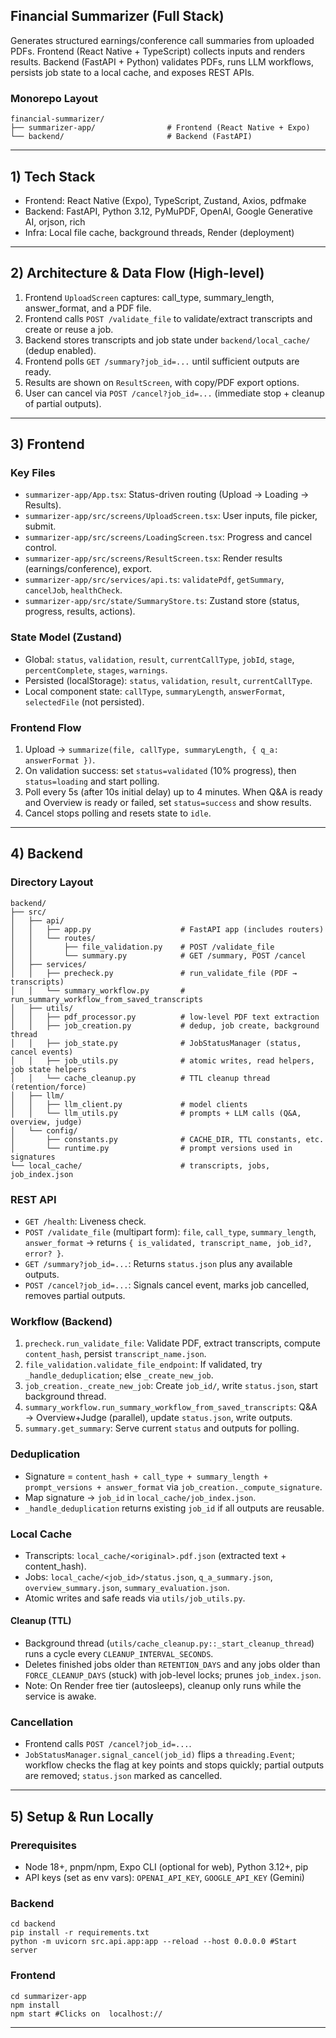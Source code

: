 ## Financial Summarizer (Full Stack)

Generates structured earnings/conference call summaries from uploaded PDFs. Frontend (React Native + TypeScript) collects inputs and renders results. Backend (FastAPI + Python) validates PDFs, runs LLM workflows, persists job state to a local cache, and exposes REST APIs.

### Monorepo Layout

```
financial-summarizer/
├── summarizer-app/                # Frontend (React Native + Expo)
└── backend/                       # Backend (FastAPI)
```

---

## 1) Tech Stack

- Frontend: React Native (Expo), TypeScript, Zustand, Axios, pdfmake
- Backend: FastAPI, Python 3.12, PyMuPDF, OpenAI, Google Generative AI, orjson, rich
- Infra: Local file cache, background threads, Render (deployment)

---

## 2) Architecture & Data Flow (High-level)

1. Frontend `UploadScreen` captures: call_type, summary_length, answer_format, and a PDF file.
2. Frontend calls `POST /validate_file` to validate/extract transcripts and create or reuse a job.
3. Backend stores transcripts and job state under `backend/local_cache/` (dedup enabled).
4. Frontend polls `GET /summary?job_id=...` until sufficient outputs are ready.
5. Results are shown on `ResultScreen`, with copy/PDF export options.
6. User can cancel via `POST /cancel?job_id=...` (immediate stop + cleanup of partial outputs).

---

## 3) Frontend

### Key Files

- `summarizer-app/App.tsx`: Status-driven routing (Upload → Loading → Results).
- `summarizer-app/src/screens/UploadScreen.tsx`: User inputs, file picker, submit.
- `summarizer-app/src/screens/LoadingScreen.tsx`: Progress and cancel control.
- `summarizer-app/src/screens/ResultScreen.tsx`: Render results (earnings/conference), export.
- `summarizer-app/src/services/api.ts`: `validatePdf`, `getSummary`, `cancelJob`, `healthCheck`.
- `summarizer-app/src/state/SummaryStore.ts`: Zustand store (status, progress, results, actions).

### State Model (Zustand)

- Global: `status`, `validation`, `result`, `currentCallType`, `jobId`, `stage`, `percentComplete`, `stages`, `warnings`.
- Persisted (localStorage): `status`, `validation`, `result`, `currentCallType`.
- Local component state: `callType`, `summaryLength`, `answerFormat`, `selectedFile` (not persisted).

### Frontend Flow

1. Upload → `summarize(file, callType, summaryLength, { q_a: answerFormat })`.
2. On validation success: set `status=validated` (10% progress), then `status=loading` and start polling.
3. Poll every 5s (after 10s initial delay) up to 4 minutes. When Q&A is ready and Overview is ready or failed, set `status=success` and show results.
4. Cancel stops polling and resets state to `idle`.

---

## 4) Backend

### Directory Layout

```
backend/
├── src/
│   ├── api/
│   │   ├── app.py                    # FastAPI app (includes routers)
│   │   └── routes/
│   │       ├── file_validation.py    # POST /validate_file
│   │       └── summary.py            # GET /summary, POST /cancel
│   ├── services/
│   │   ├── precheck.py               # run_validate_file (PDF → transcripts)
│   │   └── summary_workflow.py       # run_summary_workflow_from_saved_transcripts
│   ├── utils/
│   │   ├── pdf_processor.py          # low-level PDF text extraction
│   │   ├── job_creation.py           # dedup, job create, background thread
│   │   ├── job_state.py              # JobStatusManager (status, cancel events)
│   │   ├── job_utils.py              # atomic writes, read helpers, job state helpers
│   │   └── cache_cleanup.py          # TTL cleanup thread (retention/force)
│   ├── llm/
│   │   ├── llm_client.py             # model clients
│   │   └── llm_utils.py              # prompts + LLM calls (Q&A, overview, judge)
│   └── config/
│       ├── constants.py              # CACHE_DIR, TTL constants, etc.
│       └── runtime.py                # prompt versions used in signatures
└── local_cache/                      # transcripts, jobs, job_index.json
```

### REST API

- `GET /health`: Liveness check.
- `POST /validate_file` (multipart form): `file`, `call_type`, `summary_length`, `answer_format` → returns `{ is_validated, transcript_name, job_id?, error? }`.
- `GET /summary?job_id=...`: Returns `status.json` plus any available outputs.
- `POST /cancel?job_id=...`: Signals cancel event, marks job cancelled, removes partial outputs.

### Workflow (Backend)

1. `precheck.run_validate_file`: Validate PDF, extract transcripts, compute `content_hash`, persist `transcript_name.json`.
2. `file_validation.validate_file_endpoint`: If validated, try `_handle_deduplication`; else `_create_new_job`.
3. `job_creation._create_new_job`: Create `job_id/`, write `status.json`, start background thread.
4. `summary_workflow.run_summary_workflow_from_saved_transcripts`: Q&A → Overview+Judge (parallel), update `status.json`, write outputs.
5. `summary.get_summary`: Serve current `status` and outputs for polling.

### Deduplication

- Signature = `content_hash + call_type + summary_length + prompt_versions + answer_format` via `job_creation._compute_signature`.
- Map signature → `job_id` in `local_cache/job_index.json`.
- `_handle_deduplication` returns existing `job_id` if all outputs are reusable.

### Local Cache

- Transcripts: `local_cache/<original>.pdf.json` (extracted text + content_hash).
- Jobs: `local_cache/<job_id>/status.json`, `q_a_summary.json`, `overview_summary.json`, `summary_evaluation.json`.
- Atomic writes and safe reads via `utils/job_utils.py`.

#### Cleanup (TTL)

- Background thread (`utils/cache_cleanup.py::_start_cleanup_thread`) runs a cycle every `CLEANUP_INTERVAL_SECONDS`.
- Deletes finished jobs older than `RETENTION_DAYS` and any jobs older than `FORCE_CLEANUP_DAYS` (stuck) with job-level locks; prunes `job_index.json`.
- Note: On Render free tier (autosleeps), cleanup only runs while the service is awake.

### Cancellation

- Frontend calls `POST /cancel?job_id=...`.
- `JobStatusManager.signal_cancel(job_id)` flips a `threading.Event`; workflow checks the flag at key points and stops quickly; partial outputs are removed; `status.json` marked as cancelled.

---

## 5) Setup & Run Locally

### Prerequisites

- Node 18+, pnpm/npm, Expo CLI (optional for web), Python 3.12+, pip
- API keys (set as env vars): `OPENAI_API_KEY`, `GOOGLE_API_KEY` (Gemini)

### Backend

```
cd backend
pip install -r requirements.txt
python -m uvicorn src.api.app:app --reload --host 0.0.0.0 #Start server
```

### Frontend

```
cd summarizer-app
npm install
npm start #Clicks on  localhost://
```

---

